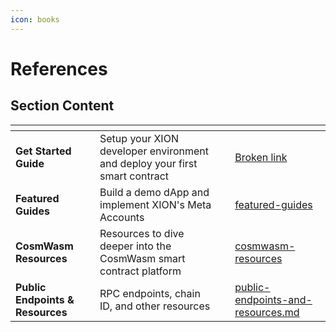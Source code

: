 ```yaml
---
icon: books
---
```


# References

## Section Content

<table data-view="cards"><thead><tr><th></th><th></th><th></th><th data-hidden data-card-target data-type="content-ref"></th></tr></thead><tbody><tr><td><strong>Get Started Guide</strong></td><td>Setup your XION developer environment and deploy your first smart contract</td><td></td><td><a href="broken-reference">Broken link</a></td></tr><tr><td><strong>Featured Guides</strong></td><td>Build a demo dApp and implement XION's Meta Accounts</td><td></td><td><a href="../featured-guides/">featured-guides</a></td></tr><tr><td><strong>CosmWasm Resources</strong></td><td>Resources to dive deeper into the CosmWasm smart contract platform</td><td></td><td><a href="cosmwasm-resources/">cosmwasm-resources</a></td></tr><tr><td><strong>Public Endpoints &#x26; Resources</strong></td><td>RPC endpoints, chain ID, and other resources</td><td></td><td><a href="public-endpoints-and-resources.md">public-endpoints-and-resources.md</a></td></tr></tbody></table>
